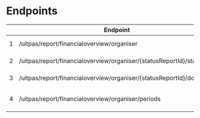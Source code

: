 ---
---

# Endpoints

|  | Endpoint | Method | Beschrijving | Authenticatie |
| --- | --- | --- | --- | --- |
| 1 | /uitpas/report/financialoverview/organiser | POST | Financieel rapport aanmaken | Balie medewerker |
| 2 | /uitpas/report/financialoverview/organiser/{statusReportId}/status | GET | Status opvragen financieel rapport | Balie medewerker |
| 3 | /uitpas/report/financialoverview/organiser/{statusReportId}/download | GET | Download financieel rapport | Balie medewerker |
| 4 | /uitpas/report/financialoverview/organiser/periods | GET | Opvragen van de voorbije rapporteringsperiodes | Balie medewerker |
